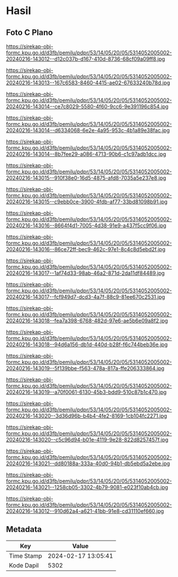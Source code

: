 # Hasil

## Foto C Plano

https://sirekap-obj-formc.kpu.go.id/d3fb/pemilu/pdpr/53/14/05/20/05/5314052005002-20240216-143012--d12c037b-d167-410d-8736-68cf09a09ff8.jpg

https://sirekap-obj-formc.kpu.go.id/d3fb/pemilu/pdpr/53/14/05/20/05/5314052005002-20240216-143013--167c6583-8460-4415-ae02-67633240b78d.jpg

https://sirekap-obj-formc.kpu.go.id/d3fb/pemilu/pdpr/53/14/05/20/05/5314052005002-20240216-143014--ce7c8029-5580-4f60-9cc6-9e391196c854.jpg

https://sirekap-obj-formc.kpu.go.id/d3fb/pemilu/pdpr/53/14/05/20/05/5314052005002-20240216-143014--d6334068-6e2e-4a95-953c-4b1a89e38fac.jpg

https://sirekap-obj-formc.kpu.go.id/d3fb/pemilu/pdpr/53/14/05/20/05/5314052005002-20240216-143014--8b7fee29-a086-4713-90b6-c1c97adb1dcc.jpg

https://sirekap-obj-formc.kpu.go.id/d3fb/pemilu/pdpr/53/14/05/20/05/5314052005002-20240216-143015--910f38e0-16d5-4875-afd8-7035a5e237e8.jpg

https://sirekap-obj-formc.kpu.go.id/d3fb/pemilu/pdpr/53/14/05/20/05/5314052005002-20240216-143015--c9ebb0ce-3900-4fdb-af77-33bd81098b91.jpg

https://sirekap-obj-formc.kpu.go.id/d3fb/pemilu/pdpr/53/14/05/20/05/5314052005002-20240216-143016--8664f4d1-7005-4d38-91e9-a437f5cc9f06.jpg

https://sirekap-obj-formc.kpu.go.id/d3fb/pemilu/pdpr/53/14/05/20/05/5314052005002-20240216-143016--86ce72ff-bec9-462c-97e1-8c4c8d5ebd2f.jpg

https://sirekap-obj-formc.kpu.go.id/d3fb/pemilu/pdpr/53/14/05/20/05/5314052005002-20240216-143017--1af74d33-98ab-46a2-871d-2da11df84489.jpg

https://sirekap-obj-formc.kpu.go.id/d3fb/pemilu/pdpr/53/14/05/20/05/5314052005002-20240216-143017--fcf949d7-dcd3-4a7f-88c9-81ee670c2531.jpg

https://sirekap-obj-formc.kpu.go.id/d3fb/pemilu/pdpr/53/14/05/20/05/5314052005002-20240216-143018--fea7a398-6768-482d-97e6-ae5b6e09a8f2.jpg

https://sirekap-obj-formc.kpu.go.id/d3fb/pemilu/pdpr/53/14/05/20/05/5314052005002-20240216-143018--94d6a156-db1d-440d-b28f-f6c744beb36e.jpg

https://sirekap-obj-formc.kpu.go.id/d3fb/pemilu/pdpr/53/14/05/20/05/5314052005002-20240216-143019--5f139bbe-f563-478a-817a-ffe206333864.jpg

https://sirekap-obj-formc.kpu.go.id/d3fb/pemilu/pdpr/53/14/05/20/05/5314052005002-20240216-143019--a70f0061-6130-45b3-bdd9-510c87b1c470.jpg

https://sirekap-obj-formc.kpu.go.id/d3fb/pemilu/pdpr/53/14/05/20/05/5314052005002-20240216-143020--3d36d96b-b4b4-4fe2-8169-1cb104fc2271.jpg

https://sirekap-obj-formc.kpu.go.id/d3fb/pemilu/pdpr/53/14/05/20/05/5314052005002-20240216-143020--c5c96d94-b01e-4119-9e28-822d8257457f.jpg

https://sirekap-obj-formc.kpu.go.id/d3fb/pemilu/pdpr/53/14/05/20/05/5314052005002-20240216-143021--dd80188a-333a-40d0-94b1-db5ebd5a2ebe.jpg

https://sirekap-obj-formc.kpu.go.id/d3fb/pemilu/pdpr/53/14/05/20/05/5314052005002-20240216-143021--1258cb05-3302-4b79-9081-e023f10ab4cb.jpg

https://sirekap-obj-formc.kpu.go.id/d3fb/pemilu/pdpr/53/14/05/20/05/5314052005002-20240216-143012--910d62a4-a621-41bb-91e8-cd31110ef660.jpg


## Metadata

| Key        | Value               |
| ---------- | ------------------- |
| Time Stamp | 2024-02-17 13:05:41 |
| Kode Dapil | 5302                |



